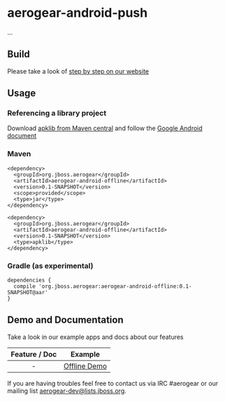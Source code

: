 aerogear-android-push
================

...

## Build

Please take a look of [step by step on our website](http://aerogear.org/docs/guides/aerogear-android/how-to-build-aerogear-android/)

## Usage

### Referencing a library project

Download [apklib from Maven central](http://search.maven.org/#search%7Cga%7C1%7Caerogear-android) and follow the [Google Android document](http://developer.android.com/tools/projects/projects-eclipse.html#ReferencingLibraryProject)

### Maven

```
<dependency>
  <groupId>org.jboss.aerogear</groupId>
  <artifactId>aerogear-android-offline</artifactId>
  <version>0.1-SNAPSHOT</version>
  <scope>provided</scope>
  <type>jar</type>
</dependency>

<dependency>
  <groupId>org.jboss.aerogear</groupId>
  <artifactId>aerogear-android-offline</artifactId>
  <version>0.1-SNAPSHOT</version>
  <type>apklib</type>
</dependency>
```

### Gradle (as experimental)
```
dependencies {
  compile 'org.jboss.aerogear:aerogear-android-offline:0.1-SNAPSHOT@aar'
}
```

## Demo and Documentation

Take a look in our example apps and docs about our features

| Feature / Doc  |  Example |
|:--------------:|:--------:|
| - | [Offline Demo](https://github.com/danielpassos/aerogear-android-offline-demo) |


If you are having troubles feel free to contact us via IRC #aerogear or our mailing list aerogear-dev@lists.jboss.org.